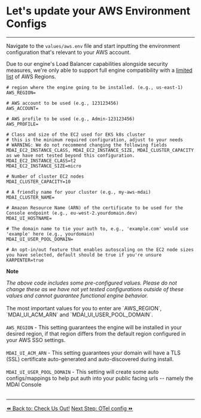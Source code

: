 # Let's update your AWS Environment Configs
----

Navigate to the `values/aws.env` file and start inputting the environment configuration that's relevant to your AWS account.

<div class="warning">
  Due to our engine's Load Balancer capabilities alongside security measures, we're only able to support full engine compatibility with a <a href="https://docs.aws.amazon.com/elasticloadbalancing/latest/application/listener-authenticate-users.html#cognito-requirements" target="_blank" rel="noreferrer noopener">limited list</a> of AWS Regions.
</div>

```
# region where the engine going to be installed. (e.g., us-east-1)
AWS_REGION=

# AWS account to be used (e.g., 123123456)
AWS_ACCOUNT=

# AWS profile to be used (e.g., Admin-123123456)
AWS_PROFILE=

# Class and size of the EC2 used for EKS k8s cluster
# this is the minimum required configuration, adjust to your needs
# WARNING: We do not recommend changing the following fields MDAI_EC2_INSTANCE_CLASS, MDAI_EC2_INSTANCE_SIZE, MDAI_CLUSTER_CAPACITY as we have not tested beyond this configuration.
MDAI_EC2_INSTANCE_CLASS=t2 
MDAI_EC2_INSTANCE_SIZE=micro

# Number of cluster EC2 nodes
MDAI_CLUSTER_CAPACITY=10

# A friendly name for your cluster (e.g., my-aws-mdai)
MDAI_CLUSTER_NAME=

# Amazon Resource Name (ARN) of the certificate to be used for the Console endpoint (e.g., eu-west-2.yourdomain.dev)
MDAI_UI_HOSTNAME=

# The domain name to tie your auth to, e.g., 'example.com' would use 'example' here (e.g., yourdomain)
MDAI_UI_USER_POOL_DOMAIN=

# An opt-in/out feature that enables autoscaling on the EC2 node sizes you have selected, default should be true if you're unsure
KARPENTER=true
```

<div class="warning">
  <p>
    <b>Note</b>
    <p>
      <em>The above code includes some pre-configured values. Please do not change these as we have not yet tested configurations outside of these values and cannot guarantee functional engine behavior.</em><br/><br/>
      The most important values for you to enter are `AWS_REGION`, `MDAI_UI_ACM_ARN` and `MDAI_UI_USER_POOL_DOMAIN`. <br/><br/>
      <code>AWS_REGION</code> - This setting guarantees the engine will be installed in your desired region, if that region differs from the default region configured in your AWS SSO settings. <br/><br/>
      <code>MDAI_UI_ACM_ARN</code> - This setting guarantees your domain will have a TLS (SSL) certificate auto-generated and auto-discovered during install.<br/><br/>
      <code>MDAI_UI_USER_POOL_DOMAIN</code> - This setting will create some auto configs/mappings to help put auth into your public facing urls -- namely the MDAI Console <br/><br/>
    </p>
</div>


----
<span class="left"><a href="./repo.md">⏪ Back to: Check Us Out!</a></span>
<span class="right"><a href="./otel-config.md">Next Step: OTel config ⏩</a></span>
